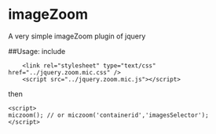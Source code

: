 # imageZoom
A very simple imageZoom plugin of jquery 

##Usage:
include
```
    <link rel="stylesheet" type="text/css" href="../jquery.zoom.mic.css" />
    <script src="../jquery.zoom.mic.js"></script>
```
then 
```
<script>
miczoom(); // or miczoom('containerid','imagesSelector');
</script>
```
